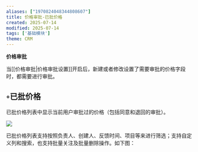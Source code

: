 ```yaml
---
aliases: ["1970824048344808607"]
title: 价格审批-已批价格
created: 2025-07-14
modified: 2025-07-14
tags: ['基础模块']
theme: CRM
---
```


**价格审批**

当[[价格审批​|价格审批设置]]开启后，新建或者修改设置了需要审批的价格字段时，都需要进行审批。

## ◦已批价格

已批价格列表中显示当前用户审批过的价格（包括同意和退回的审批）。

![](https://myhelpdoc.oss-cn-heyuan.aliyuncs.com/mdimages/dabf33aed4af8781696f5cf742031c7d.jpg)

已批价格列表支持按照负责人、创建人、反馈时间、项目等来进行筛选；支持自定义列和搜索，也支持批量关注及批量删除操作。如下图：

